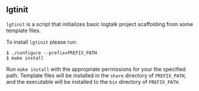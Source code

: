 lgtinit
-------

`lgtinit` is a script that initializes basic logtalk project scaffolding from some template files.

To install `lgtinit` please run:
```
$ ./configure --prefix=PREFIX_PATH
$ make install
```

Run `make install` with the appropriate permissions for your the specified path. Template files will
be installed in the `share` directory of `PREFIX_PATH`, and the executable will be installed to
the `bin` directory of `PREFIX_PATH`.
